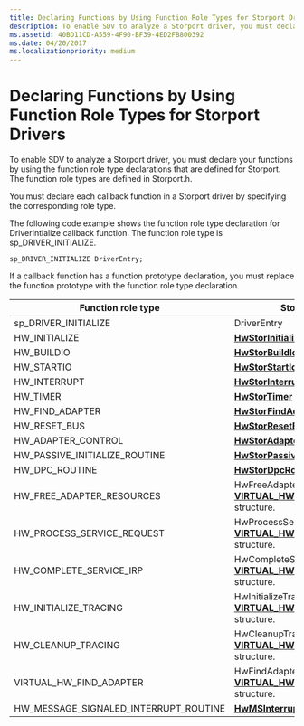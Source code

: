 ```yaml
---
title: Declaring Functions by Using Function Role Types for Storport Drivers
description: To enable SDV to analyze a Storport driver, you must declare your functions by using the function role type declarations that are defined for Storport. The function role types are defined in Storport.h.
ms.assetid: 40BD11CD-A559-4F90-BF39-4ED2FB800392
ms.date: 04/20/2017
ms.localizationpriority: medium
---
```


# Declaring Functions by Using Function Role Types for Storport Drivers


To enable SDV to analyze a Storport driver, you must declare your functions by using the function role type declarations that are defined for Storport. The function role types are defined in Storport.h.

You must declare each callback function in a Storport driver by specifying the corresponding role type.

The following code example shows the function role type declaration for DriverIntialize callback function. The function role type is sp\_DRIVER\_INITIALIZE.

```
sp_DRIVER_INITIALIZE DriverEntry;
```

If a callback function has a function prototype declaration, you must replace the function prototype with the function role type declaration.

| Function role type                        | Storport routine                                                                                                               |
|-------------------------------------------|--------------------------------------------------------------------------------------------------------------------------------|
| sp\_DRIVER\_INITIALIZE                    | DriverEntry                                                                                                                    |
| HW\_INITIALIZE                            | [**HwStorInitialize**](/windows-hardware/drivers/ddi/storport/nc-storport-hw_initialize)                                                                               |
| HW\_BUILDIO                               | [**HwStorBuildIo**](/windows-hardware/drivers/ddi/storport/nc-storport-hw_buildio)                                                                                     |
| HW\_STARTIO                               | [**HwStorStartIo**](/windows-hardware/drivers/ddi/storport/nc-storport-hw_startio)                                                                                     |
| HW\_INTERRUPT                             | [**HwStorInterrupt**](/windows-hardware/drivers/ddi/storport/nc-storport-hw_interrupt)                                                                                 |
| HW\_TIMER                                 | [**HwStorTimer**](/windows-hardware/drivers/ddi/storport/nc-storport-hw_timer)                                                                                         |
| HW\_FIND\_ADAPTER                         | [**HwStorFindAdapter**](/windows-hardware/drivers/ddi/storport/nc-storport-hw_find_adapter)                                                                             |
| HW\_RESET\_BUS                            | [**HwStorResetBus**](/windows-hardware/drivers/ddi/storport/nc-storport-hw_reset_bus)                                                                                   |
| HW\_ADAPTER\_CONTROL                      | [**HwStorAdapterControl**](/windows-hardware/drivers/ddi/storport/nc-storport-hw_adapter_control)                                                                       |
| HW\_PASSIVE\_INITIALIZE\_ROUTINE          | [**HwStorPassiveInitializeRoutine**](/windows-hardware/drivers/ddi/storport/nc-storport-hw_passive_initialize_routine)                                                   |
| HW\_DPC\_ROUTINE                          | [**HwStorDpcRoutine**](/windows-hardware/drivers/ddi/storport/nc-storport-hw_dpc_routine)                                                                               |
| HW\_FREE\_ADAPTER\_RESOURCES              | HwFreeAdapterResources part of the [**VIRTUAL\_HW\_INITIALIZATION\_DATA**](/windows-hardware/drivers/ddi/storport/ns-storport-_virtual_hw_initialization_data) structure.  |
| HW\_PROCESS\_SERVICE\_REQUEST             | HwProcessServiceRequest part of the [**VIRTUAL\_HW\_INITIALIZATION\_DATA**](/windows-hardware/drivers/ddi/storport/ns-storport-_virtual_hw_initialization_data) structure. |
| HW\_COMPLETE\_SERVICE\_IRP                | HwCompleteServiceIrp part of the [**VIRTUAL\_HW\_INITIALIZATION\_DATA**](/windows-hardware/drivers/ddi/storport/ns-storport-_virtual_hw_initialization_data) structure.    |
| HW\_INITIALIZE\_TRACING                   | HwInitializeTracing part of the [**VIRTUAL\_HW\_INITIALIZATION\_DATA**](/windows-hardware/drivers/ddi/storport/ns-storport-_virtual_hw_initialization_data) structure.     |
| HW\_CLEANUP\_TRACING                      | HwCleanupTracing part of the [**VIRTUAL\_HW\_INITIALIZATION\_DATA**](/windows-hardware/drivers/ddi/storport/ns-storport-_virtual_hw_initialization_data) structure.        |
| VIRTUAL\_HW\_FIND\_ADAPTER                | HwFindAdapter part of the [**VIRTUAL\_HW\_INITIALIZATION\_DATA**](/windows-hardware/drivers/ddi/storport/ns-storport-_virtual_hw_initialization_data) structure.           |
| HW\_MESSAGE\_SIGNALED\_INTERRUPT\_ROUTINE | [**HwMSInterruptRoutine**](/windows-hardware/drivers/ddi/storport/nc-storport-hw_message_signaled_interrupt_routine)                                                                       |

 

 

